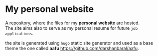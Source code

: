# My personal website
A repository, where the files for my **personal website** are hosted.  
The site aims also to serve as my personal resume for future `job applications`.  
  
the site is generated using `hugo` static site generator and used as a base theme the one called **aafu** https://github.com/darshanbaral/aafu. 

